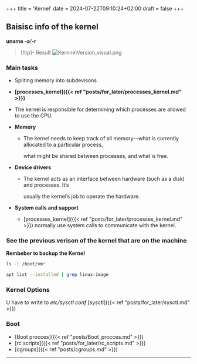 +++
title = 'Kernel'
date = 2024-07-22T09:10:24+02:00
draft = false
+++


## Baisisc info of the kernel 
**uname -a**/**-r**
>[!tip]- Result 
>![KernnelVersion_visual.png](/Notes/KernnelVersion_visual.png)

### Main tasks
-   Spliting memory into subdevisons
-   **[processes_kernel]({{< ref "posts/for_later/processes_kernel.md" >}})**

-   The kernel is responsible for determining which processes are allowed to use the CPU.

-   **Memory**
	-   The kernel needs to keep track of all memory—what is currently allocated to a particular process,
	    
	    what might be shared between processes, and what is free.  
	    

-   **Device drivers**
	-   The kernel acts as an interface between hardware (such as a disk) and processes. It’s
	    
	    usually the kernel’s job to operate the hardware.  
	    

-   **System calls and support**
	-   [processes_kernel]({{< ref "posts/for_later/processes_kernel.md" >}}) normally use system calls to communicate with the kernel.


### See the previous verison of the kernel that are on the machine
**Rembeber to backup the Kernel**

```bash 
ls -l /boot/vm*
```

```bash
apt list --installed | grep linux-image
```

### Kernel Options
U have to write to *etc/sysctl.conf*
[sysctl]({{< ref "posts/for_later/sysctl.md" >}})




### Boot 
- [Boot procces]({{< ref "posts/Boot_procces.md" >}})
- [rc scripts]({{< ref "posts/for_later/rc_scripts.md" >}})
- [cgroups]({{< ref "posts/cgroups.md" >}})




--- 


